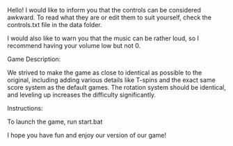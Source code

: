 Hello! I would like to inform you that the controls can be considered awkward. 
To read what they are or edit them to suit yourself, check the controls.txt file in the data folder.

I would also like to warn you that the music can be rather loud, so I recommend having your volume low but not 0.

Game Description:

We strived to make the game as close to identical as possible to the original, including adding various details like T-spins
and the exact same score system as the default games. The rotation system should be identical,
and leveling up increases the difficulty significantly.


Instructions:

To launch the game, run start.bat


I hope you have fun and enjoy our version of our game!
